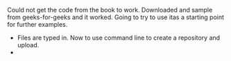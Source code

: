 Could not get the code from the book to work. 
Downloaded and sample from geeks-for-geeks and it worked. Going to try to use itas a starting point for further examples.

- Files are typed in. Now to use command line to create a repository and upload.
-
